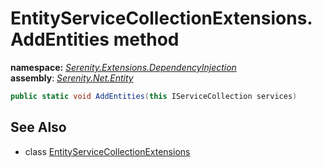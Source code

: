 # EntityServiceCollectionExtensions.AddEntities method
**namespace:** *[Serenity.Extensions.DependencyInjection](../../README.md#serenity.extensions.dependencyinjection-namespace)*   **assembly**: *[Serenity.Net.Entity](../../README.md)*

```csharp
public static void AddEntities(this IServiceCollection services)
```

## See Also

* class [EntityServiceCollectionExtensions](../EntityServiceCollectionExtensions.md)